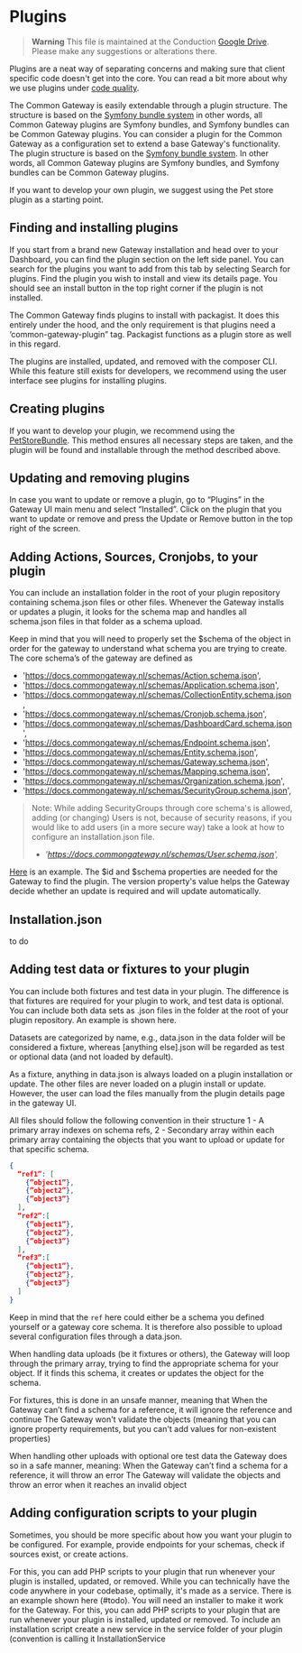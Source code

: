 # Plugins

> **Warning**
> This file is maintained at the Conduction [Google Drive](https://docs.google.com/document/d/1TOQbfFrwDel4sF2D36tGjDAZJD9K7P0VKd9I10JDVy0/edit). Please make any suggestions or alterations there.

Plugins are a neat way of separating concerns and making sure that client specific code doesn't get into the core. You can read a bit more about why we use plugins under [code quality](Code_quality.md).

The Common Gateway is easily extendable through a plugin structure. The structure is based on the [Symfony bundle system](https://symfony.com/doc/current/bundles.html) in other words, all Common Gateway plugins are Symfony bundles, and Symfony bundles can be Common Gateway plugins.
You can consider a plugin for the Common Gateway as a configuration set to extend a base Gateway's functionality. The plugin structure is based on the [Symfony bundle system](https://symfony.com/doc/current/bundles.html). In other words, all Common Gateway plugins are Symfony bundles, and Symfony bundles can be Common Gateway plugins.

If you want to develop your own plugin, we suggest using the Pet store plugin as a starting point.

## Finding and installing plugins

If you start from a brand new Gateway installation and head over to your Dashboard, you can find the plugin section on the left side panel. You can search for the plugins you want to add from this tab by selecting Search for plugins. Find the plugin you wish to install and view its details page. You should see an install button in the top right corner if the plugin is not installed.

The Common Gateway finds plugins to install with packagist. It does this entirely under the hood, and the only requirement is that plugins need a ‘common-gateway-plugin” tag. Packagist functions as a plugin store as well in this regard.

The plugins are installed, updated, and removed with the composer CLI. While this feature still exists for developers, we recommend using the user interface see plugins for installing plugins.


## Creating plugins
If you want to develop your plugin, we recommend using the [PetStoreBundle](https://github.com/CommonGateway/PetStoreBundle). This method ensures all necessary steps are taken, and the plugin will be found and installable through the method described above.
## Updating and removing plugins

In case you want to update or remove a plugin, go to “Plugins” in the Gateway UI main menu and select “Installed”. Click on the plugin that you want to update or remove and press the Update or Remove button in the top right of the screen.

## Adding Actions, Sources, Cronjobs, to your plugin

You can include an installation folder in the root of your plugin repository containing schema.json files or other files. Whenever the Gateway installs or updates a plugin, it looks for the schema map and handles all schema.json files in that folder as a schema upload.

Keep in mind that you will need to properly set the $schema of the object in order for the gateway to understand what schema you are trying to create. The core schema’s of the gateway are defined as

- 'https://docs.commongateway.nl/schemas/Action.schema.json',
- 'https://docs.commongateway.nl/schemas/Application.schema.json',
- 'https://docs.commongateway.nl/schemas/CollectionEntity.schema.json,
- 'https://docs.commongateway.nl/schemas/Cronjob.schema.json',
- 'https://docs.commongateway.nl/schemas/DashboardCard.schema.json',
- 'https://docs.commongateway.nl/schemas/Endpoint.schema.json',
- 'https://docs.commongateway.nl/schemas/Entity.schema.json',
- 'https://docs.commongateway.nl/schemas/Gateway.schema.json',
- 'https://docs.commongateway.nl/schemas/Mapping.schema.json',
- 'https://docs.commongateway.nl/schemas/Organization.schema.json',
- 'https://docs.commongateway.nl/schemas/SecurityGroup.schema.json',

> Note: While adding SecurityGroups through core schema's is allowed, adding (or changing) Users is not, because of security reasons, if you would like to add users (in a more secure way) take a look at how to configure an installation.json file.
> - _'https://docs.commongateway.nl/schemas/User.schema.json',_

[Here](https://github.com/CommonGateway/CoreBundle/blob/master/Schema/example.json) is an example. The $id and $schema properties are needed for the Gateway to find the plugin. The version property's value helps the Gateway decide whether an update is required and will update automatically.

## Installation.json

to do

## Adding test data or fixtures to your plugin

You can include both fixtures and test data in your plugin. The difference is that fixtures are required for your plugin to work, and test data is optional. You can include both data sets as .json files in the folder at the root of your plugin repository. An example is shown here.

Datasets are categorized by name, e.g., data.json in the data folder will be considered a fixture, whereas [anything else].json will be regarded as test or optional data (and not loaded  by default).

As a fixture, anything in data.json is always loaded on a plugin installation or update. The other files are never loaded on a plugin install or update. However, the user can load the files manually from the plugin details page in the gateway UI.


All files should follow the following convention in their structure
1 - A primary array indexes on schema refs,
2 - Secondary array within each primary array containing the objects that you want to upload or update for that specific schema.

```json
{
  “ref1”: [
    {”object1”},
    {”object2”},
    {”object3”}
  ],
  “ref2”:[
    {”object1”},
    {”object2”},
    {”object3”}
  ],
  “ref3”:[
    {”object1”},
    {”object2”},
    {”object3”}
  ]
}
```

Keep in mind that the `ref` here could either be a schema you defined yourself or a gateway core schema. It is therefore also possible to upload several configuration files through a data.json.

When handling data uploads (be it fixtures or others), the Gateway will loop through the primary array, trying to find the appropriate schema for your object. If it finds this schema, it creates or updates the object for the schema.

For fixtures, this is done in an unsafe manner, meaning that
When the Gateway can’t find a schema for a reference, it will ignore the reference and continue
The Gateway won't validate the objects (meaning that you can ignore property requirements, but you can't add values for non-existent properties)

When handling other uploads with optional ore test data the Gateway does so in a safe manner, meaning:
When the Gateway can’t find a schema for a reference, it will throw an error
The Gateway will validate the objects and throw an error when it reaches an invalid object

## Adding configuration scripts to your plugin

Sometimes, you should be more specific about how you want your plugin to be configured. For example, provide endpoints for your schemas, check if sources exist, or create actions.

For this, you can add PHP scripts to your plugin that run whenever your plugin is installed, updated, or removed. While you can technically have the code anywhere in your codebase, optimally, it's made as a service. There is an example shown here (#todo). You will need an installer to make it work for the Gateway.
For this, you can add PHP scripts to your plugin that are run whenever your plugin is installed, updated or removed. To include an installation script create a new service in the service folder of your plugin (convention is calling it InstallationService



